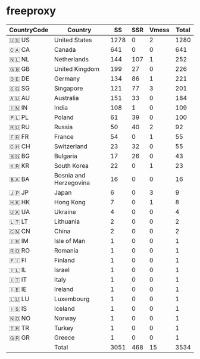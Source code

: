 # freeproxy

|CountryCode|Country|SS|SSR|Vmess|Total|
|  ----  | ----  |  ----  | ----  |  ----  | ----  |
|🇺🇸 US|United States|1278|0|2|1280|
|🇨🇦 CA|Canada|641|0|0|641|
|🇳🇱 NL|Netherlands|144|107|1|252|
|🇬🇧 GB|United Kingdom|199|27|0|226|
|🇩🇪 DE|Germany|134|86|1|221|
|🇸🇬 SG|Singapore|121|77|3|201|
|🇦🇺 AU|Australia|151|33|0|184|
|🇮🇳 IN|India|108|1|0|109|
|🇵🇱 PL|Poland|61|39|0|100|
|🇷🇺 RU|Russia|50|40|2|92|
|🇫🇷 FR|France|54|0|1|55|
|🇨🇭 CH|Switzerland|23|32|0|55|
|🇧🇬 BG|Bulgaria|17|26|0|43|
|🇰🇷 KR|South Korea|22|0|1|23|
|🇧🇦 BA|Bosnia and Herzegovina|16|0|0|16|
|🇯🇵 JP|Japan|6|0|3|9|
|🇭🇰 HK|Hong Kong|7|0|1|8|
|🇺🇦 UA|Ukraine|4|0|0|4|
|🇱🇹 LT|Lithuania|2|0|0|2|
|🇨🇳 CN|China|2|0|0|2|
|🇮🇲 IM|Isle of Man|1|0|0|1|
|🇷🇴 RO|Romania|1|0|0|1|
|🇫🇮 FI|Finland|1|0|0|1|
|🇮🇱 IL|Israel|1|0|0|1|
|🇮🇹 IT|Italy|1|0|0|1|
|🇮🇪 IE|Ireland|1|0|0|1|
|🇱🇺 LU|Luxembourg|1|0|0|1|
|🇮🇸 IS|Iceland|1|0|0|1|
|🇳🇴 NO|Norway|1|0|0|1|
|🇹🇷 TR|Turkey|1|0|0|1|
|🇬🇷 GR|Greece|1|0|0|1|
||Total|3051|468|15|3534|
